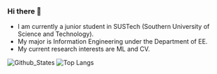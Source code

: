 ### Hi there 👋

<!--
**Tangent-H/Tangent-H** is a ✨ _special_ ✨ repository because its `README.md` (this file) appears on your GitHub profile.

Here are some ideas to get you started:

- 🔭 I’m currently working on ...
- 🌱 I’m currently learning ...
- 👯 I’m looking to collaborate on ...
- 🤔 I’m looking for help with ...
- 💬 Ask me about ...
- 📫 How to reach me: ...
- 😄 Pronouns: ...
- ⚡ Fun fact: ...
-->
- I am currently a junior student in SUSTech (Southern University of Science and Technology).
- My major is Information Engineering under the Department of EE.
- My current research interests are ML and CV.

![Github_States](https://github-readme-stats-rosy-kappa.vercel.app/api?username=Tangent-H&count_private=true) ![Top Langs](https://github-readme-stats-rosy-kappa.vercel.app/api/top-langs/?username=Tangent-H&layout=donut&exclude_repo=vercel_repo,RM2023_Energy_Mechanism,dvgl,EE326-Digital-Image-Processing&hide=javascript,html)

